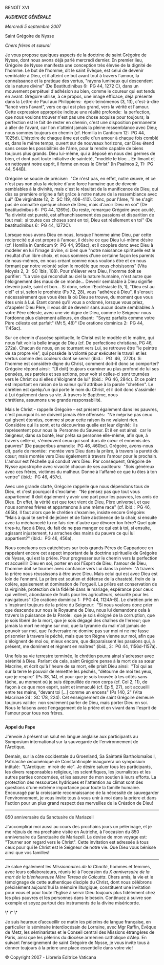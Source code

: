 BENOÎT XVI

***AUDIENCE GÉNÉRALE***

*Mercredi 5 septembre 2007*

Saint Grégoire de Nysse

*Chers frères et sœurs!*

Je vous propose quelques aspects de la doctrine de saint Grégoire de Nysse, dont nous avons déjà parlé mercredi dernier. En premier lieu, Grégoire de Nysse manifesta une conception très élevée de la dignité de l'homme. Le but de l'homme, dit le saint Evêque, est celui de devenir semblable à Dieu, et il atteint ce but avant tout à travers l'amour, la connaissance et la pratique des vertus, "rayons lumineux qui descendent de la nature divine" (De Beatitudinibus 6:  PG 44, 1272 C), dans un mouvement perpétuel d'adhésion au bien, comme le coureur qui est tendu en avant. Grégoire utilise, à ce propos, une image efficace, déjà présente dans la Lettre de Paul aux Philippiens:  épek-teinómenos (3, 13), c'est-à-dire "lancé vers l'avant", vers ce qui est plus grand, vers la vérité et l'amour. Cette expression appropriée indique une réalité profonde:  la perfection, que nous voulons trouver n'est pas une chose acquise pour toujours; la perfection est le fait de rester en chemin, c'est une disposition permanente à aller de l'avant, car l'on n'atteint jamais la pleine ressemblance avec Dieu; nous sommes toujours en chemin (cf. Homilia in Canticum 12:  PG 44, 1025d). L'histoire de chaque âme est celle d'un amour à chaque fois comblé et, dans le même temps, ouvert sur de nouveaux horizons, car Dieu étend sans cesse les possibilités de l'âme, pour la rendre capable de biens toujours plus grands. Dieu lui-même, qui a déposé en nous des germes de bien, et dont part toute initiative de sainteté, "modèle le bloc... En limant et en nettoyant notre esprit, il forme en nous le Christ" (In Psalmos 2, 11:  PG 44, 544B).

Grégoire se soucie de préciser:  "Ce n'est pas, en effet, notre œuvre, et ce n'est pas non plus la victoire d'une force humaine que de devenir semblables à la divinité, mais c'est le résultat de la munificence de Dieu, qui dès sa première origine a fait grâce à notre nature de la ressemblance avec Lui" (De virginitate 12, 2:  SC 119, 408-410). Donc, pour l'âme, "il ne s'agit pas de connaître quelque chose de Dieu, mais d'avoir Dieu en soi" (De beatitudinibus 6:  PG 44, 1269c). Du reste, remarque Grégoire avec acuité, "la divinité est pureté, est affranchissement des passions et disparition de tout mal:  si toutes ces choses sont en toi, Dieu est réellement en toi" (De beatitudinibus 6:  PG 44, 1272C).

Lorsque nous avons Dieu en nous, lorsque l'homme aime Dieu, par cette réciprocité qui est propre à l'amour, il désire ce que Dieu lui-même désire (cf. Homilia in Canticum 9:  PG 44, 956ac), et il coopère donc avec Dieu à modeler en lui l'image divine, si bien que "notre naissance spirituelle est le résultat d'un libre choix, et nous sommes d'une certaine façon les parents de nous-mêmes, en nous créant comme nous voulons être et en nous formant par notre volonté selon le modèle que nous choisissons" (Vita Moysis 2, 3:  SC 1bis, 108). Pour s'élever vers Dieu, l'homme doit se purifier:  "La voie qui reconduit au ciel la nature humaine, n'est autre que l'éloignement des maux de ce monde... Devenir semblable à Dieu signifie devenir juste, saint et bon... Si donc, selon l'Ecclésiaste (5, 1), "Dieu est au ciel" et si, selon le prophète (Ps 72, 28), vous "adhérez à Dieu", il s'ensuit nécessairement que vous êtes là où Dieu se trouve, du moment que vous êtes unis à Lui. Etant donné qu'il vous a ordonné, lorsque vous priez, d'appeler Dieu Père, il vous dit de devenir sans aucun doute semblables à votre Père céleste, avec une vie digne de Dieu, comme le Seigneur nous l'ordonne plus clairement ailleurs, en disant:  "Soyez parfaits comme votre Père céleste est parfait" (Mt 5, 48)" (De oratione dominica 2:  PG 44, 1145ac).

Sur ce chemin d'ascèse spirituelle, le Christ est le modèle et le maître, qui nous fait voir la belle image de Dieu (cf. De perfectione christiana, PG 46, 272a). Chacun de nous, en se tournant vers Lui, se retrouve être "le peintre de sa propre vie", qui possède la volonté pour exécuter le travail et les vertus comme des couleurs dont se servir (ibid.:   PG  46,  272b). Si l'homme est considéré digne du Christ, comment doit-il donc se comporter? Grégoire répond ainsi:  "\[Il doit\] toujours examiner au plus profond de lui ses pensées, ses paroles et ses actions, pour voir si celles-ci sont tournées vers le Christ ou si elles s'éloignent de lui" (ibid.:  PG 46, 284c). Et ce point est important en raison de la valeur qu'il attribue à la parole "chrétien". Le chrétien est quelqu'un qui porte le nom du Christ, et il doit donc s'assimiler à Lui également dans sa vie. A travers le Baptême, nous chrétiens, assumons une grande responsabilité.

Mais le Christ - rappelle Grégoire - est présent également dans les pauvres, c'est pourquoi ils ne doivent jamais être offensés:  "Ne méprise pas ceux qui gisent étendus, comme si pour cette raison ils ne valaient rien. Considère qui ils sont, et tu découvriras quelle est leur dignité:  ils représentent pour nous la  Personne du Sauveur. Et il en est ainsi:  car le Seigneur, dans sa bonté, leur prêta sa personne elle-même, afin que, à travers celle-ci, s'émeuvent ceux qui sont durs de cœur et ennemis des pauvres" (De pauperibus amandis:  PG 46, 460bc). Grégoire, avons-nous dit, parle de montée:  montée vers Dieu dans la prière, à travers la pureté du cœur; mais montée vers Dieu également à travers l'amour pour le prochain. L'amour est l'échelle qui conduit vers Dieu. Par conséquent, Grégoire de Nysse apostrophe avec vivacité chacun de ses auditeurs:  "Sois généreux avec ces frères, victimes du malheur. Donne à l'affamé ce que tu ôtes à ton ventre" (ibid.:  PG 46, 457c).

Avec une grande clarté, Grégoire rappelle que nous dépendons tous de Dieu, et c'est pourquoi il s'exclame:  "Ne pensez pas que tout vous appartienne! Il doit également y avoir une part pour les pauvres, les amis de Dieu. En effet, la vérité est que tout vient de Dieu, Père universel, et que nous sommes frères et appartenons à une même race" (cf. ibid.:  PG 46, 465b). Il faut alors que le chrétien s'examine, insiste encore Grégoire:  "Mais à quoi te sert-il de jeûner et de faire abstinence de la chair, si ensuite avec ta méchanceté tu ne fais rien d'autre que dévorer ton frère? Quel gain tires-tu, face à Dieu, du fait de ne pas manger ce qui est à toi, si ensuite, agissant injustement, tu arraches des mains du pauvre ce qui lui appartient?" (ibid.:  PG 46, 456a).

Nous concluons ces catéchèses sur trois grands Pères de Cappadoce en rappelant encore cet aspect important de la doctrine spirituelle de Grégoire de Nysse, qui est la prière. Pour progresser sur le chemin vers la perfection et accueillir Dieu en soi, porter en soi l'Esprit de Dieu, l'amour de Dieu, l'homme doit se tourner avec confiance vers Lui dans la prière:  "A travers la prière nous réussissons à être avec Dieu. Mais celui qui est avec Dieu est loin de l'ennemi. La prière est soutien et défense de la chasteté, frein de la colère, apaisement et domination de l'orgueil. La prière est conservation de la virginité, protection de la fidélité dans le mariage, espérance pour ceux qui veillent, abondance de fruits pour les agriculteurs, sécurité pour les navigateurs" (De oratione dominica 1:  PPG 44, 1124A-B). Le chrétien prie en s'inspirant toujours de la prière du Seigneur:  "Si nous voulons donc prier que descende sur nous le Royaume de Dieu, nous lui demandons cela à travers la puissance de la Parole:  que je sois éloigné de la corruption, que je sois libéré de la mort, que je sois dégagé des chaînes de l'erreur; que jamais la mort ne règne sur moi, que la tyrannie du mal n'ait jamais de pouvoir sur moi, que l'adversaire ne domine pas sur moi ni ne me fasse prisonnier à travers le péché, mais que ton Règne vienne sur moi, afin que s'éloignent de moi ou, mieux encore, que disparaissent les passions qui, à présent, me dominent et règnent en maîtres" (ibid., 3:  PG 44, 1156d-1157a).

Une fois sa vie terrestre terminée, le chrétien pourra ainsi s'adresser avec sérénité à Dieu. Parlant de cela, saint Grégoire pense à la mort de sa sœur Macrine, et écrit qu'à l'heure de sa mort, elle priait Dieu ainsi:  "Toi qui as sur la terre le pouvoir de remettre les péchés, "détourne de moi tes yeux, que je respire" (Ps 38, 14), et pour que je sois trouvée à tes côtés sans tâche, au moment où je suis dépouillée de mon corps (cf. Col 2, 11), de façon à ce que mon esprit, saint et immaculé (cf. Ep 5, 27), soit accueilli entre tes mains, "devant toi \[...\] comme un encens" (Ps 140, 2" (Vita Macrinae 24:  SC 178, 224). Cet enseignement de saint Grégoire demeure toujours valide:  non seulement parler de Dieu, mais porter Dieu en soi. Nous le faisons avec l'engagement de la prière et en vivant dans l'esprit de l'amour pour tous nos frères.

* * *

**Appel du Pape**

J'envoie à présent un salut en langue anglaise aux participants au Symposium international sur la sauvegarde de l'environnement de l'Arctique.

Demain, sur la côte occidentale du Groenland, Sa Sainteté Bartholomaïos I, Patriarche œcuménique de Constantinople inaugurera un symposium intitulé:  "L'Arctique:  miroir de vie". Je désire saluer tous les participants, les divers responsables religieux, les scientifiques, les journalistes et les autres parties concernées, et les assurer de mon soutien à leurs efforts. La protection des ressources hydriques et l'attention au climat sont des questions d'une extrême importance pour toute la famille humaine. Encouragé par la croissante reconnaissance de la nécessité de sauvegarder l'environnement, je vous invite tous à vous unir à moi dans la prière et dans l'action pour un plus grand respect des merveilles de la Création de Dieu!

* * *

850 anniversaire du Sanctuaire de Mariazell

J'accomplirai moi aussi au cours des prochains jours un pèlerinage, et je me réjouis de ma prochaine visite en Autriche, à l'occasion du 850 anniversaire du Sanctuaire de Mariazell. La devise de mon voyage est:  "Tourner son regard vers le Christ". Cette invitation est adressée à tous ceux pour qui le Christ est le Seigneur de notre vie. Que Dieu vous bénisse ainsi que vos familles!

* * *

Je salue également les *Missionnaires de la Charité*, hommes et femmes, avec leurs collaborateurs, réunis ici à l'occasion du *X anniversaire de la mort de la bienheureuse Mère Teresa de Calcutta*. Chers amis, la vie et le témoignage de cette authentique disciple du Christ, dont nous célébrons précisément aujourd'hui la mémoire liturgique, constituent une invitation pour vous et pour toute l'Eglise à servir Dieu toujours plus fidèlement chez les plus pauvres et les personnes dans le besoin. Continuez à suivre son exemple et soyez partout des instruments de la divine miséricorde.

\\* \\* \\*

Je suis heureux d’accueillir ce matin les pèlerins de langue française, en particulier le séminaire interdiocésain de Lorraine, avec Mgr Raffin, Évêque de Metz, les séminaristes et le Conseil central des Missions étrangères de Paris, ainsi que les pèlerins du diocèse arménien catholique d’Alep. En suivant l’enseignement de saint Grégoire de Nysse, je vous invite tous à donner toujours à la prière une place essentielle dans votre vie!

© Copyright 2007 - Libreria Editrice Vaticana